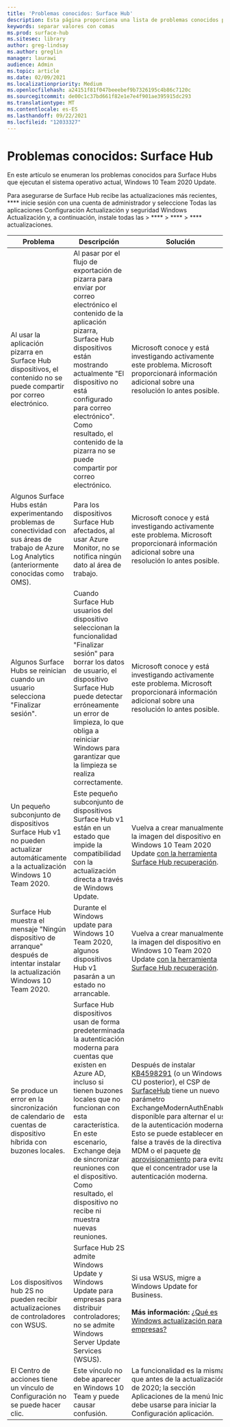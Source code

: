 ```yaml
---
title: 'Problemas conocidos: Surface Hub'
description: Esta página proporciona una lista de problemas conocidos para Surface Hubs
keywords: separar valores con comas
ms.prod: surface-hub
ms.sitesec: library
author: greg-lindsay
ms.author: greglin
manager: laurawi
audience: Admin
ms.topic: article
ms.date: 02/09/2021
ms.localizationpriority: Medium
ms.openlocfilehash: a24151f81f047beeebef9b7326195c4b86c7120c
ms.sourcegitcommit: de00c1c37bd661f82e1e7e4f901ae395915dc293
ms.translationtype: MT
ms.contentlocale: es-ES
ms.lasthandoff: 09/22/2021
ms.locfileid: "12033327"
---
```

# <a name="known-issues-surface-hub"></a>Problemas conocidos: Surface Hub

En este artículo se enumeran los problemas conocidos para Surface Hubs que ejecutan el sistema operativo actual, Windows 10 Team 2020 Update.

Para asegurarse de Surface Hub recibe las actualizaciones más recientes, **** inicie sesión con una cuenta de administrador y seleccione Todas las aplicaciones Configuración Actualización y seguridad Windows Actualización y, a continuación, instale todas las  >  ****  >  ****  >  **** actualizaciones.




| Problema                                                                                                   | Descripción                                                                                                                                                                                                                                                                                                                                                                                                                             | Solución                                                                                                                                                                                                                                                                                                                                                                                                                                                                                                                            |
| ----------------------------------------------------------------------------------------------------------- | ------------------------------------------------------------------------------------------------------------------------------------------------------------------------------------------------------------------------------------------------------------------------------------------------------------------------------------------------------------------------------------------------------------------------------------------- | ------------------------------------------------------------------------------------------------------------------------------------------------------------------------------------------------------------------------------------------------------------------------------------------------------------------------------------------------------------------------------------------------------------------------------------------------------------------------------------------------------------------------------------- |
| Al usar la aplicación pizarra en Surface Hub dispositivos, el contenido no se puede compartir por correo electrónico.             | Al pasar por el flujo de exportación de pizarra para enviar por correo electrónico el contenido de la aplicación pizarra, Surface Hub dispositivos están mostrando actualmente "El dispositivo no está configurado para correo electrónico".  Como resultado, el contenido de la pizarra no se puede compartir por correo electrónico.                                                                                                                                                                                                                   | Microsoft conoce y está investigando activamente este problema.  Microsoft proporcionará información adicional sobre una resolución lo antes posible.                                                                                                                                                                                                                                                                                                                                                                   |
| Algunos Surface Hubs están experimentando problemas de conectividad con sus áreas de trabajo de Azure Log Analytics (anteriormente conocidas como OMS).                                                                        | Para los dispositivos Surface Hub afectados, al usar Azure Monitor, no se notifica ningún dato al área de trabajo.                                                                                                                                                                                                                                      | Microsoft conoce y está investigando activamente este problema.  Microsoft proporcionará información adicional sobre una resolución lo antes posible.                                                                                                                                                                                                                                                                                                                                                                   |
| Algunos Surface Hubs se reinician cuando un usuario selecciona "Finalizar sesión".                                                                      | Cuando Surface Hub usuarios del dispositivo seleccionan la funcionalidad "Finalizar sesión" para borrar los datos de usuario, el dispositivo Surface Hub puede detectar erróneamente un error de limpieza, lo que obliga a reiniciar Windows para garantizar que la limpieza se realiza correctamente.                                                                                                                                                                      | Microsoft conoce y está investigando activamente este problema.  Microsoft proporcionará información adicional sobre una resolución lo antes posible.                                                                                                                                                                                                                                                                                                                                                                   |
| Un pequeño subconjunto de dispositivos Surface Hub v1 no pueden actualizar automáticamente a la actualización Windows 10 Team 2020.                                            | Este pequeño subconjunto de dispositivos Surface Hub v1 están en un estado que impide la compatibilidad con la actualización directa a través de Windows Update.                                                                                                                                          | Vuelva a crear manualmente la imagen del dispositivo en la Windows 10 Team 2020 Update [con la herramienta Surface Hub recuperación](surface-hub-recovery-tool.md).                                                                                                                                                                                 |
| Surface Hub muestra el mensaje "Ningún dispositivo de arranque" después de intentar instalar la actualización Windows 10 Team 2020.                                                                        | Durante el Windows update para Windows 10 Team 2020, algunos dispositivos Hub v1 pasarán a un estado no arrancable.                                                                                                                                                                                                                                       | Vuelva a crear manualmente la imagen del dispositivo en la Windows 10 Team 2020 Update [con la herramienta Surface Hub recuperación](surface-hub-recovery-tool.md).                                                                                                                                                          |
| Se produce un error en la sincronización de calendario de cuentas de dispositivo híbrida con buzones locales.   | Surface Hub dispositivos usan de forma predeterminada la autenticación moderna para cuentas que existen en Azure AD, incluso si tienen buzones locales que no funcionan con esta característica. En este escenario, Exchange deja de sincronizar reuniones con el dispositivo. Como resultado, el dispositivo no recibe ni muestra nuevas reuniones.                                                                                                    | Después de instalar [KB4598291](https://support.microsoft.com/help/4598291) (o un Windows CU posterior), el CSP de [SurfaceHub](/windows/client-management/mdm/surfacehub-csp) tiene un nuevo parámetro ExchangeModernAuthEnabled disponible para alternar el uso de la autenticación moderna. Esto se puede establecer en false a través de la directiva MDM o el paquete [de aprovisionamiento](https://download.microsoft.com/download/8/3/F/83FD5089-D14E-42E3-AF7C-6FC36F80D347/ExchangeModernAuthDisabled.ppkg) para evitar que el concentrador use la autenticación moderna.                                                                                                |
| Los dispositivos hub 2S no pueden recibir actualizaciones de controladores con WSUS.                                             | Surface Hub 2S admite Windows Update y Windows Update para empresas para distribuir controladores; no se admite Windows Server Update Services (WSUS).                                                                                                                                                                                                                                                                      | Si usa WSUS, migre a Windows Update for Business.<br> <br>**Más información:** [¿Qué es Windows actualización para empresas?](/windows/deployment/update/waas-manage-updates-wufb)                                                                                                                                                                                                                                                                                                                            |
| El Centro de acciones tiene un vínculo de Configuración no se puede hacer clic. | Este vínculo no debe aparecer en Windows 10 Team y puede causar confusión.   | La funcionalidad es la misma que antes de la actualización de 2020; la sección Aplicaciones de la menú Inicio debe usarse para iniciar la Configuración aplicación.    |
